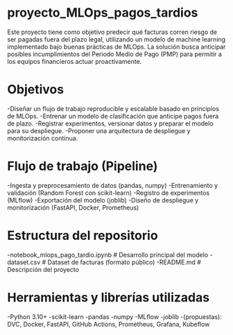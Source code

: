 # proyecto_MLOps_pagos_tardios

Este proyecto tiene como objetivo predecir qué facturas corren riesgo de ser pagadas fuera del plazo legal, utilizando un modelo de machine learning implementado bajo buenas prácticas de MLOps. La solución busca anticipar posibles incumplimientos del Periodo Medio de Pago (PMP) para permitir a los equipos financieros actuar proactivamente.

# Objetivos
-Diseñar un flujo de trabajo reproducible y escalable basado en principios de MLOps.
-Entrenar un modelo de clasificación que anticipe pagos fuera de plazo.
-Registrar experimentos, versionar datos y preparar el modelo para su despliegue.
-Proponer una arquitectura de despliegue y monitorización continua.

# Flujo de trabajo (Pipeline)
-Ingesta y preprocesamiento de datos (pandas, numpy)
-Entrenamiento y validación (Random Forest con scikit-learn)
-Registro de experimentos (MLflow)
-Exportación del modelo (joblib)
-Diseño de despliegue y monitorización (FastAPI, Docker, Prometheus)

# Estructura del repositorio
-notebook_mlops_pago_tardio.ipynb # Desarrollo principal del modelo
-dataset.csv # Dataset de facturas (formato público)
-README.md # Descripción del proyecto

# Herramientas y librerías utilizadas
-Python 3.10+
-scikit-learn
-pandas
-numpy
-MLflow
-joblib
-(propuestas): DVC, Docker, FastAPI, GitHub Actions, Prometheus, Grafana, Kubeflow
